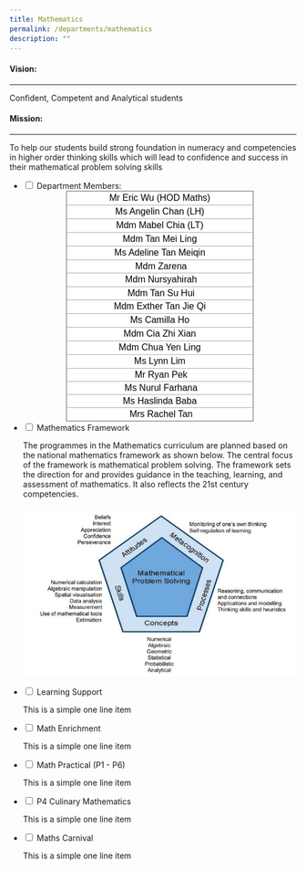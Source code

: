 ```yaml
---
title: Mathematics
permalink: /departments/mathematics
description: ""
---
```



#### Vision:
-------

Confident, Competent and Analytical students

#### Mission:
--------

To help our students build strong foundation in numeracy and competencies in higher order thinking skills which will lead to confidence and success in their mathematical problem solving skills

<ul class="jekyllcodex_accordion">
  <li>
    <input type="checkbox" id="accordion1">
    <label for="accordion1">Department Members:</label>
    <div>
      <table class="iveo_table ives_tab_simple3 ive_eobj_center" style="margin: auto; outline: 0px; padding: 0px; border-collapse: collapse; clear: both; border: 1px solid rgb(170, 170, 170); color: rgb(0, 0, 0); font-family: Rubik, sans-serif; font-size: 16px; font-style: normal; font-variant-ligatures: normal; font-variant-caps: normal; font-weight: 400; letter-spacing: normal; orphans: 2; text-align: left; text-transform: none; white-space: normal; widows: 2; word-spacing: 0px; -webkit-text-stroke-width: 0px; background-color: rgb(255, 255, 255); text-decoration-thickness: initial; text-decoration-style: initial; text-decoration-color: initial; width: 329.333px;"><tbody style="margin: 0px; outline: 0px; padding: 0px;"><tr style="margin: 0px; outline: 0px; padding: 0px;"><td width="203" height="19" style="margin: 0px; outline: 0px; padding: 2px; text-align: center; border: 1px solid rgb(170, 170, 170); width: 329px;">Mr Eric Wu (HOD Maths)</td></tr><tr style="margin: 0px; outline: 0px; padding: 0px;"><td height="19" style="margin: 0px; outline: 0px; padding: 2px; text-align: center; border: 1px solid rgb(170, 170, 170);">Ms Angelin Chan (LH)</td></tr><tr style="margin: 0px; outline: 0px; padding: 0px;"><td height="19" style="margin: 0px; outline: 0px; padding: 2px; text-align: center; border: 1px solid rgb(170, 170, 170);">Mdm Mabel Chia (LT)</td></tr><tr style="margin: 0px; outline: 0px; padding: 0px;"><td height="19" style="margin: 0px; outline: 0px; padding: 2px; text-align: center; border: 1px solid rgb(170, 170, 170);">Mdm Tan Mei Ling<br style="margin: 0px; outline: 0px; padding: 0px;"></td></tr><tr style="margin: 0px; outline: 0px; padding: 0px;"><td height="19" style="margin: 0px; outline: 0px; padding: 2px; text-align: center; border: 1px solid rgb(170, 170, 170);">Ms Adeline Tan Meiqin</td></tr><tr style="margin: 0px; outline: 0px; padding: 0px;"><td style="margin: 0px; outline: 0px; padding: 2px; text-align: center; border: 1px solid rgb(170, 170, 170);">&nbsp;Mdm Zarena</td></tr><tr style="margin: 0px; outline: 0px; padding: 0px;"><td height="19" style="margin: 0px; outline: 0px; padding: 2px; text-align: center; border: 1px solid rgb(170, 170, 170);">&nbsp;Mdm Nursyahirah<br style="margin: 0px; outline: 0px; padding: 0px;"></td></tr><tr style="margin: 0px; outline: 0px; padding: 0px;"><td style="margin: 0px; outline: 0px; padding: 2px; text-align: center; border: 1px solid rgb(170, 170, 170);">&nbsp;Mdm Tan Su Hui</td></tr><tr style="margin: 0px; outline: 0px; padding: 0px;"><td height="19" style="margin: 0px; outline: 0px; padding: 2px; text-align: center; border: 1px solid rgb(170, 170, 170);">Mdm Exther Tan Jie Qi</td></tr><tr style="margin: 0px; outline: 0px; padding: 0px;"><td height="19" style="margin: 0px; outline: 0px; padding: 2px; text-align: center; border: 1px solid rgb(170, 170, 170);">Ms Camilla Ho</td></tr><tr style="margin: 0px; outline: 0px; padding: 0px;"><td height="19" style="margin: 0px; outline: 0px; padding: 2px; text-align: center; border: 1px solid rgb(170, 170, 170);">Mdm Cia Zhi Xian</td></tr><tr style="margin: 0px; outline: 0px; padding: 0px;"><td height="19" style="margin: 0px; outline: 0px; padding: 2px; text-align: center; border: 1px solid rgb(170, 170, 170);">Mdm Chua Yen Ling<br style="margin: 0px; outline: 0px; padding: 0px;"></td></tr><tr style="margin: 0px; outline: 0px; padding: 0px;"><td height="19" style="margin: 0px; outline: 0px; padding: 2px; text-align: center; border: 1px solid rgb(170, 170, 170);">Ms Lynn Lim<br style="margin: 0px; outline: 0px; padding: 0px;"></td></tr><tr style="margin: 0px; outline: 0px; padding: 0px;"><td style="margin: 0px; outline: 0px; padding: 2px; text-align: center; border: 1px solid rgb(170, 170, 170);">&nbsp;Mr Ryan Pek</td></tr><tr style="margin: 0px; outline: 0px; padding: 0px;"><td style="margin: 0px; outline: 0px; padding: 2px; text-align: center; border: 1px solid rgb(170, 170, 170);">&nbsp;Ms Nurul Farhana</td></tr><tr style="margin: 0px; outline: 0px; padding: 0px;"><td style="margin: 0px; outline: 0px; padding: 2px; text-align: center; border: 1px solid rgb(170, 170, 170);">Ms Haslinda Baba<br style="margin: 0px; outline: 0px; padding: 0px;"></td></tr><tr style="margin: 0px; outline: 0px; padding: 0px;"><td style="margin: 0px; outline: 0px; padding: 2px; text-align: center; border: 1px solid rgb(170, 170, 170);">&nbsp;Mrs Rachel Tan</td></tr></tbody></table>
    </div>
	</li>
	<li>
    <input type="checkbox" id="accordion2">
    <label for="accordion2">Mathematics Framework</label>
    <div>
      <p>The programmes in the Mathematics curriculum are planned based on the national mathematics framework as shown below. The central focus of the framework is mathematical problem solving. The framework sets the direction for and provides guidance in the teaching, learning, and assessment of mathematics. It also reflects the 21st century competencies.</p>
<p><img src="/images/Math%20Pentagon.jpg" alt=""></p>
    </div>
	</li>
	<li>
    <input type="checkbox" id="accordion3">
    <label for="accordion3">Learning Support</label>
    <div>
      <p>This is a simple one line item</p>
    </div>
	</li>
	<li>
    <input type="checkbox" id="accordion4">
    <label for="accordion4">Math Enrichment</label>
    <div>
      <p>This is a simple one line item</p>
    </div>
	</li>
	<li>
    <input type="checkbox" id="accordion5">
    <label for="accordion5">Math Practical (P1 - P6)</label>
    <div>
      <p>This is a simple one line item</p>
    </div>
	</li>
	<li>
    <input type="checkbox" id="accordion6">
    <label for="accordion6">P4 Culinary Mathematics</label>
    <div>
      <p>This is a simple one line item</p>
    </div>
	</li>
	<li>
    <input type="checkbox" id="accordion7">
    <label for="accordion7">Maths Carnival</label>
    <div>
      <p>This is a simple one line item</p>
    </div>
	</li>
</ul>